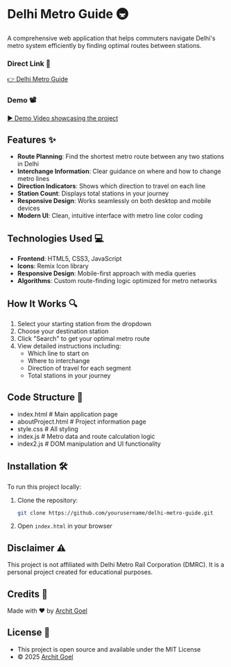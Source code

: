 # Delhi Metro Guide 🚇

A comprehensive web application that helps commuters navigate Delhi's metro system efficiently by finding optimal routes between stations.

### Direct Link 🔗

[👉 Delhi Metro Guide](https://delhi-metro-guide.netlify.app/)

### Demo 📽️

[▶️ Demo Video showcasing the project](https://youtu.be/7w6dm354kCE)

## Features ✨

- **Route Planning**: Find the shortest metro route between any two stations in Delhi
- **Interchange Information**: Clear guidance on where and how to change metro lines
- **Direction Indicators**: Shows which direction to travel on each line
- **Station Count**: Displays total stations in your journey
- **Responsive Design**: Works seamlessly on both desktop and mobile devices
- **Modern UI**: Clean, intuitive interface with metro line color coding

## Technologies Used 💻

- **Frontend**: HTML5, CSS3, JavaScript
- **Icons**: Remix Icon library
- **Responsive Design**: Mobile-first approach with media queries
- **Algorithms**: Custom route-finding logic optimized for metro networks

## How It Works 🔍

1. Select your starting station from the dropdown
2. Choose your destination station
3. Click "Search" to get your optimal metro route
4. View detailed instructions including:
   - Which line to start on
   - Where to interchange
   - Direction of travel for each segment
   - Total stations in your journey

## Code Structure 📂

- index.html # Main application page 
- aboutProject.html # Project information page 
- style.css # All styling 
- index.js # Metro data and route calculation logic 
- index2.js # DOM manipulation and UI functionality


## Installation 🛠️

To run this project locally:

1. Clone the repository:
   ```bash
   git clone https://github.com/yourusername/delhi-metro-guide.git

2. Open `index.html` in your browser

## Disclaimer ⚠️

This project is not affiliated with Delhi Metro Rail Corporation (DMRC). It is a personal project created for educational purposes.

## Credits 👏

Made with ❤️ by [Archit Goel](https://www.linkedin.com/in/archit-goel-04a3b2312)

## License 📜

- This project is open source and available under the MIT License
- © 2025 [Archit Goel](https://www.linkedin.com/in/archit-goel-04a3b2312)
